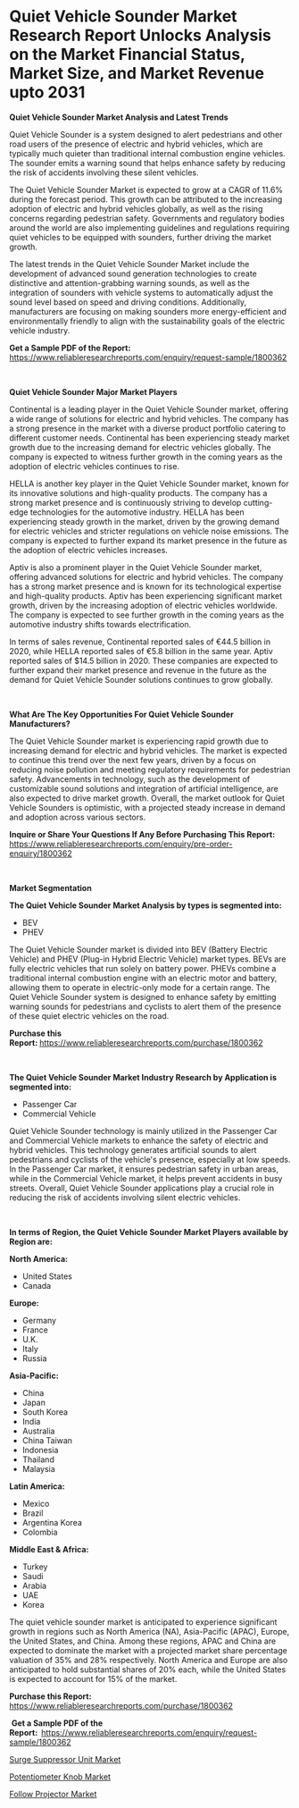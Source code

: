 <p><h1>Quiet Vehicle Sounder Market Research Report Unlocks Analysis on the Market Financial Status, Market Size, and Market Revenue upto 2031</h1></p><p><strong>Quiet Vehicle Sounder Market Analysis and Latest Trends</strong></p>
<p><p>Quiet Vehicle Sounder is a system designed to alert pedestrians and other road users of the presence of electric and hybrid vehicles, which are typically much quieter than traditional internal combustion engine vehicles. The sounder emits a warning sound that helps enhance safety by reducing the risk of accidents involving these silent vehicles.</p><p>The Quiet Vehicle Sounder Market is expected to grow at a CAGR of 11.6% during the forecast period. This growth can be attributed to the increasing adoption of electric and hybrid vehicles globally, as well as the rising concerns regarding pedestrian safety. Governments and regulatory bodies around the world are also implementing guidelines and regulations requiring quiet vehicles to be equipped with sounders, further driving the market growth.</p><p>The latest trends in the Quiet Vehicle Sounder Market include the development of advanced sound generation technologies to create distinctive and attention-grabbing warning sounds, as well as the integration of sounders with vehicle systems to automatically adjust the sound level based on speed and driving conditions. Additionally, manufacturers are focusing on making sounders more energy-efficient and environmentally friendly to align with the sustainability goals of the electric vehicle industry.</p></p>
<p><strong>Get a Sample PDF of the Report:&nbsp;</strong> <a href="https://www.reliableresearchreports.com/enquiry/request-sample/1800362">https://www.reliableresearchreports.com/enquiry/request-sample/1800362</a></p>
<p>&nbsp;</p>
<p><strong>Quiet Vehicle Sounder Major Market Players</strong></p>
<p><p>Continental is a leading player in the Quiet Vehicle Sounder market, offering a wide range of solutions for electric and hybrid vehicles. The company has a strong presence in the market with a diverse product portfolio catering to different customer needs. Continental has been experiencing steady market growth due to the increasing demand for electric vehicles globally. The company is expected to witness further growth in the coming years as the adoption of electric vehicles continues to rise.</p><p>HELLA is another key player in the Quiet Vehicle Sounder market, known for its innovative solutions and high-quality products. The company has a strong market presence and is continuously striving to develop cutting-edge technologies for the automotive industry. HELLA has been experiencing steady growth in the market, driven by the growing demand for electric vehicles and stricter regulations on vehicle noise emissions. The company is expected to further expand its market presence in the future as the adoption of electric vehicles increases.</p><p>Aptiv is also a prominent player in the Quiet Vehicle Sounder market, offering advanced solutions for electric and hybrid vehicles. The company has a strong market presence and is known for its technological expertise and high-quality products. Aptiv has been experiencing significant market growth, driven by the increasing adoption of electric vehicles worldwide. The company is expected to see further growth in the coming years as the automotive industry shifts towards electrification.</p><p>In terms of sales revenue, Continental reported sales of €44.5 billion in 2020, while HELLA reported sales of €5.8 billion in the same year. Aptiv reported sales of $14.5 billion in 2020. These companies are expected to further expand their market presence and revenue in the future as the demand for Quiet Vehicle Sounder solutions continues to grow globally.</p></p>
<p>&nbsp;</p>
<p><strong>What Are The Key Opportunities For Quiet Vehicle Sounder Manufacturers?</strong></p>
<p><p>The Quiet Vehicle Sounder market is experiencing rapid growth due to increasing demand for electric and hybrid vehicles. The market is expected to continue this trend over the next few years, driven by a focus on reducing noise pollution and meeting regulatory requirements for pedestrian safety. Advancements in technology, such as the development of customizable sound solutions and integration of artificial intelligence, are also expected to drive market growth. Overall, the market outlook for Quiet Vehicle Sounders is optimistic, with a projected steady increase in demand and adoption across various sectors.</p></p>
<p><strong>Inquire or Share Your Questions If Any Before Purchasing This Report:</strong> <a href="https://www.reliableresearchreports.com/enquiry/pre-order-enquiry/1800362">https://www.reliableresearchreports.com/enquiry/pre-order-enquiry/1800362</a></p>
<p>&nbsp;</p>
<p><strong>Market Segmentation</strong></p>
<p><strong>The Quiet Vehicle Sounder Market Analysis by types is segmented into:</strong></p>
<p><ul><li>BEV</li><li>PHEV</li></ul></p>
<p><p>The Quiet Vehicle Sounder market is divided into BEV (Battery Electric Vehicle) and PHEV (Plug-in Hybrid Electric Vehicle) market types. BEVs are fully electric vehicles that run solely on battery power. PHEVs combine a traditional internal combustion engine with an electric motor and battery, allowing them to operate in electric-only mode for a certain range. The Quiet Vehicle Sounder system is designed to enhance safety by emitting warning sounds for pedestrians and cyclists to alert them of the presence of these quiet electric vehicles on the road.</p></p>
<p><strong>Purchase this Report:&nbsp;</strong><a href="https://www.reliableresearchreports.com/purchase/1800362">https://www.reliableresearchreports.com/purchase/1800362</a></p>
<p>&nbsp;</p>
<p><strong>The Quiet Vehicle Sounder Market Industry Research by Application is segmented into:</strong></p>
<p><ul><li>Passenger Car</li><li>Commercial Vehicle</li></ul></p>
<p><p>Quiet Vehicle Sounder technology is mainly utilized in the Passenger Car and Commercial Vehicle markets to enhance the safety of electric and hybrid vehicles. This technology generates artificial sounds to alert pedestrians and cyclists of the vehicle's presence, especially at low speeds. In the Passenger Car market, it ensures pedestrian safety in urban areas, while in the Commercial Vehicle market, it helps prevent accidents in busy streets. Overall, Quiet Vehicle Sounder applications play a crucial role in reducing the risk of accidents involving silent electric vehicles.</p></p>
<p>&nbsp;</p>
<p><strong>In terms of Region, the Quiet Vehicle Sounder Market Players available by Region are:</strong></p>
<p>
    <p> <strong> North America: </strong>
        <ul>
            <li>United States</li>
            <li>Canada</li>
        </ul>
        </p> 
    <p> <strong> Europe: </strong>
        <ul>
            <li>Germany</li>
            <li>France</li>
            <li>U.K.</li>
            <li>Italy</li>
            <li>Russia</li>
        </ul>
        </p> 
    <p> <strong> Asia-Pacific: </strong>
        <ul>
            <li>China</li>
            <li>Japan</li>
            <li>South Korea</li>
            <li>India</li>
            <li>Australia</li>
            <li>China Taiwan</li>
            <li>Indonesia</li>
            <li>Thailand</li>
            <li>Malaysia</li>
        </ul>
        </p> 
    <p> <strong> Latin America: </strong>
        <ul>
            <li>Mexico</li>
            <li>Brazil</li>
            <li>Argentina Korea</li>
            <li>Colombia</li>
        </ul>
        </p> 
    <p> <strong> Middle East & Africa: </strong>
        <ul>
            <li>Turkey</li>
            <li>Saudi</li>
            <li>Arabia</li>
            <li>UAE</li>
            <li>Korea</li>
        </ul>
    </p>
    </p>
<p><p>The quiet vehicle sounder market is anticipated to experience significant growth in regions such as North America (NA), Asia-Pacific (APAC), Europe, the United States, and China. Among these regions, APAC and China are expected to dominate the market with a projected market share percentage valuation of 35% and 28% respectively. North America and Europe are also anticipated to hold substantial shares of 20% each, while the United States is expected to account for 15% of the market.</p></p>
<p><strong>Purchase this Report: </strong><a href="https://www.reliableresearchreports.com/purchase/1800362">https://www.reliableresearchreports.com/purchase/1800362</a></p>
<p>&nbsp;<strong>Get a Sample PDF of the Report:&nbsp;&nbsp;</strong><a href="https://www.reliableresearchreports.com/enquiry/request-sample/1800362">https://www.reliableresearchreports.com/enquiry/request-sample/1800362</a></p>
<p><strong></strong></p>
<p><p><a href="https://view.publitas.com/reportprime-1/surge-suppressor-unit-market-size-share-trends-analysis-report-by-material-by-type-by-end-user-by-region-and-segment-forecasts-2023-2030/">Surge Suppressor Unit Market</a></p><p><a href="https://view.publitas.com/reportprime-1/potentiometer-knob-market-offer-valuable-insights-into-market-size-market-share-market-trends-and-projections-spanning-from-2023-to-2030/">Potentiometer Knob Market</a></p><p><a href="https://view.publitas.com/reportprime-1/decoding-the-follow-projector-market-a-deep-dive-into-the-latest-market-trends-market-segmentation-and-competitive-analysis/">Follow Projector Market</a></p></p>